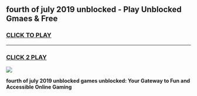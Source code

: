 
## fourth of july 2019 unblocked - Play Unblocked Gmaes & Free
<h3>
<a href="https://news.freeplayer.one?title=fourth_of_july_2019_unblocked&ref=23F">CLICK TO PLAY</a></h3>
<hr>

<h3>
<a href="https://news.freeplayer.one?title=fourth_of_july_2019_unblocked&ref=23F">CLICK 2 PLAY</a>
  
</h3>

<a href="https://news.freeplayer.one?title=fourth_of_july_2019_unblocked&ref=23F/"><img src="https://clearcache.store/games.png"></a>


**fourth of july 2019 unblocked games unblocked: Your Gateway to Fun and Accessible Online Gaming**
